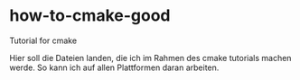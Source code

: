 # how-to-cmake-good
Tutorial for cmake

Hier soll die Dateien landen, die ich im Rahmen des cmake tutorials machen werde.
So kann ich auf allen Plattformen daran arbeiten.

